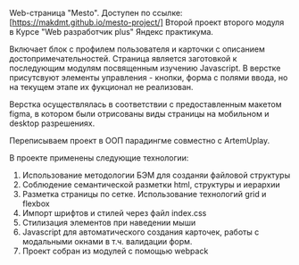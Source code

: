 Web-страница "Mesto". Доступен по ссылке: [https://makdmt.github.io/mesto-project/]
Второй проект второго модуля в Курсе "Web разработчик plus" Яндекс практикума.

Включает блок с профилем пользователя и карточки с описанием достопримечательностей.
Страница является заготовкой к последующим модулям посвященным изучению Javascript. В верстке присутсвуют элементы управления - кнопки, форма с полями ввода, но на текущем этапе их фукционал не реализован.

Верстка осуществлялась в соответствии с предоставленным макетом figma, в котором были отрисованы виды страницы на мобильном и desktop разрешениях.

Переписываем проект в ООП парадингме совместно с ArtemUplay.

В проекте применены следующие технологии:

1. Использование методологии БЭМ для созданяи файловой структуры
2. Соблюдение семантической разметки html, структуры и иерархии
3. Разметка страницы по сетке. Использование технологий grid и flexbox
4. Импорт шрифтов и стилей через файл index.css
5. Стилизация элементов при наведении мыши
6. Javascript для автоматического создания карточек, работы с модальными окнами в т.ч. валидации форм.
7. Проект собран из модулей с помощью webpack
